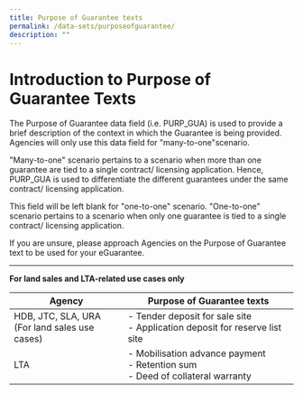 ```yaml
---
title: Purpose of Guarantee texts
permalink: /data-sets/purposeofguarantee/
description: ""
---
```

# Introduction to Purpose of Guarantee Texts

The Purpose of Guarantee data field (i.e. PURP_GUA) is used to provide a brief description of the context in which the Guarantee is being provided. Agencies will only use this data field for "many-to-one"scenario. 

"Many-to-one" scenario pertains to a scenario when more than one guarantee are tied to a single contract/ licensing application. Hence, PURP_GUA is used to differentiate the different guarantees under the same contract/ licensing application.

This field will be left blank for "one-to-one" scenario. "One-to-one" scenario pertains to a scenario when only one guarantee is tied to a single contract/ licensing application. 

If you are unsure, please approach Agencies on the Purpose of Guarantee text to be used for your eGuarantee.

****

**For land sales and LTA-related use cases only**


| Agency | Purpose of Guarantee texts | 
| -------- | -------- | 
| HDB, JTC, SLA, URA<br> (For land sales use cases)     | - Tender deposit for sale site <br> - Application deposit for reserve list site
| LTA     | - Mobilisation advance payment<br> - Retention sum <br> - Deed of collateral warranty
